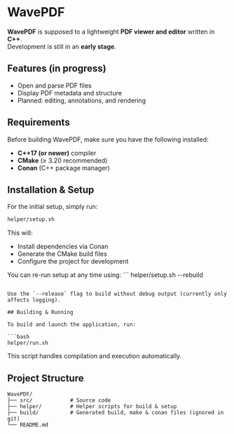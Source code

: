 # WavePDF

**WavePDF** is supposed to a lightweight **PDF viewer and editor** written in **C++**.  
Development is still in an **early stage**.  


## Features (in progress)

- Open and parse PDF files  
- Display PDF metadata and structure  
- Planned: editing, annotations, and rendering


## Requirements

Before building WavePDF, make sure you have the following installed:

- **C++17 (or newer)** compiler  
- **CMake** (≥ 3.20 recommended)  
- **Conan** (C++ package manager)


## Installation & Setup

For the initial setup, simply run:

```bash
helper/setup.sh
```

This will:
* Install dependencies via Conan
* Generate the CMake build files
* Configure the project for development

You can re-run setup at any time using: ```
helper/setup.sh --rebuild
```

Use the `--release` flag to build without debug output (currently only affects logging).

## Building & Running

To build and launch the application, run:

```bash
helper/run.sh
```

This script handles compilation and execution automatically.

## Project Structure

```
WavePDF/
├── src/            # Source code
├── helper/         # Helper scripts for build & setup
├── build/          # Generated build, make & conan files (ignored in git)
└── README.md
```
